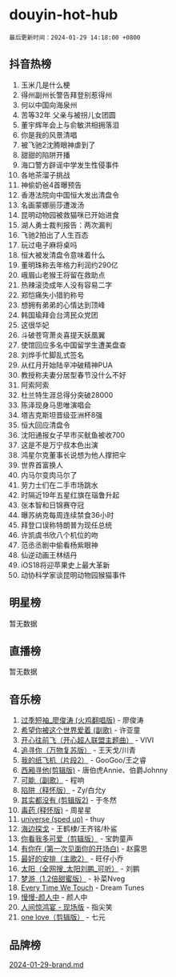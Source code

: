 # douyin-hot-hub

`最后更新时间：2024-01-29 14:18:00 +0800`

## 抖音热榜

1. 玉米几是什么梗
1. 得州副州长警告拜登别惹得州
1. 何以中国向海泉州
1. 苦等32年 父亲与被拐儿女团圆
1. 董宇辉年会上与俞敏洪相拥落泪
1. 你是我的风景清唱
1. 被飞驰2沈腾眼神虐到了
1. 甜甜的陷阱开播
1. 海口警方辟谣中学发生性侵事件
1. 各地茶溜子挑战
1. 神偷奶爸4首曝预告
1. 香港法院向中国恒大发出清盘令
1. 名画蒙娜丽莎遭泼汤
1. 昆明动物园被救猫咪已开始进食
1. 湖人勇士裁判报告：两次漏判
1. 飞驰2拍出了人生百态
1. 玩过电子麻将桌吗
1. 恒大被发清盘令意味着什么
1. 董明珠称去年格力利润约290亿
1. 峨眉山老猴王将留在救助点
1. 热辣滚烫成年人没有容易二字
1. 郑恺痛失小猎豹称号
1. 想拥有弟弟的心情达到顶峰
1. 韩国瑜拜会台湾民众党团
1. 这很华妃
1. 斗破苍穹萧炎喜提天妖凰翼
1. 使馆回应多名中国留学生遭美盘查
1. 刘烨手忙脚乱式签名
1. 从红月开始陆辛冲破精神PUA
1. 教授称夫妻分居型春节没什么不好
1. 阿索阿索
1. 杜兰特生涯总得分突破28000
1. 陈泽现身马思唯演唱会
1. 塔吉克斯坦晋级亚洲杯8强
1. 恒大回应清盘令
1. 沈阳通报女子早市买鱿鱼被收700
1. 这是不是万宁叔本色出演
1. 鸿星尔克董事长说想为他人撑把伞
1. 世界首富换人
1. 内马尔变肉马尔了
1. 劳力士们在二手市场跳水
1. 时隔近19年五星红旗在瑙鲁升起
1. 张本智和日锦赛夺冠
1. 曝苏纳克每周连续禁食36小时
1. 拜登口误称特朗普为现任总统
1. 许凯虞书欣八个机位的吻
1. 范丞丞剧中偷看杨紫眼神
1. 仙逆动画王林结丹
1. iOS18将迎苹果史上最大革新
1. 动协科学家谈昆明动物园猴猫事件

## 明星榜

暂无数据

## 直播榜

暂无数据

## 音乐榜

1. [过季短袖_廖俊涛 (火鸡翻唱版)](https://sf86-cdn-tos.douyinstatic.com/obj/tos-cn-ve-2774/ogQVJl0tRBKxQgZji7YClFEBrVDeHpPTWfCZbQ) - 廖俊涛
1. [希望你被这个世界爱着 (副歌)](https://sf86-cdn-tos.douyinstatic.com/obj/tos-cn-ve-2774/oUHCmWQfZlE3QQBKBeD8rCFLpJzPgCpImhsxMt) - 许亚童
1. [开心往前飞（开心超人联盟主题曲）](https://sf6-cdn-tos.douyinstatic.com/obj/tos-cn-ve-2774/9d8fb7c82cf1421fb93a9fe925275e0a) - VIVI
1. [追寻你（万物复苏版）](https://sf86-cdn-tos.douyinstatic.com/obj/tos-cn-ve-2774/oYeAZJsbjIDit9APmBg8u6uDUQnHmoCf3gbo74) - 王天戈/川青
1. [我的纸飞机（片段2）](https://sf3-cdn-tos.douyinstatic.com/obj/tos-cn-ve-2774/oM2ZrKcg2CD5AeRB2gkeXOFB1IxAGJdZPazYHf) - GooGoo/王之睿
1. [西厢寻他(剪辑版)](https://sf86-cdn-tos.douyinstatic.com/obj/tos-cn-ve-2774/oUsAVfAQKlRNxEv5qxvIB8o5qmIWUcXbzJKJhw) - 唐伯虎Annie、伯爵Johnny
1. [可能（副歌）](https://sf86-cdn-tos.douyinstatic.com/obj/tos-cn-ve-2774/cde1731888894259b333569393c2fb51) - 程响
1. [陷阱（释怀版）](https://sf3-cdn-tos.douyinstatic.com/obj/tos-cn-ve-2774/oE8C21LeZrzKLDFfQYgMzx4GAIHageG5IzayY7) - Zy/白允y
1. [其实都没有 (剪辑版2)](https://sf86-cdn-tos.douyinstatic.com/obj/tos-cn-ve-2774/oEBNQenHZtBhxYjGgUDQk0BCHTigQafgFlbQ7k) - 于冬然
1. [毒药 (释怀版)](https://sf86-cdn-tos.douyinstatic.com/obj/tos-cn-ve-2774/oYILMEAzspdZBIzy4frJNB8ZHPHWAhiwowd4Ad) - 周星星
1. [universe (sped up)](https://sf86-cdn-tos.douyinstatic.com/obj/tos-cn-ve-2774/oIQnurQLDCsdYeegkM4CKuVb23MZBXtX6QB8bv) - thuy
1. [海边探戈](https://sf86-cdn-tos.douyinstatic.com/obj/tos-cn-ve-2774/os9gE0VQCGqt6VQkZDyBBYvfSDY0QFe3vVmubn) - 王鹤棣/王齐铭/朴鲨
1. [你看我多可爱（剪辑版）](https://sf86-cdn-tos.douyinstatic.com/obj/tos-cn-ve-2774/018d241ee66a4a189b2fa9ea2fe3363d) - 宝韵童声
1. [有你在 (第一次见面你的开场白)](https://sf86-cdn-tos.douyinstatic.com/obj/tos-cn-ve-2774/oAthrQ3ClJBfI57uBoFEgNDYtNCZ0TSYQQfxQ0) - 赵露思
1. [最好的安排（主歌2）](https://sf86-cdn-tos.douyinstatic.com/obj/tos-cn-ve-2774/oMMZX1DuHpMwgoDztBmZswgQnbCeeANZxBHkFY) - 旺仔小乔
1. [太阳（全网搜_太阳刘鹏_可听）](https://sf3-cdn-tos.douyinstatic.com/obj/tos-cn-ve-2774/ogWbyIQnlBFImVbeDocRdCIYtBHlbJXgfZMvgz) - 刘鹏
1. [梦游（1.2倍甜蜜版）](https://sf86-cdn-tos.douyinstatic.com/obj/tos-cn-ve-2774/o4gyAUm8hwufoEABmwVIiQtHsFuGzAEEWtNMzo) - 补菜Nveg
1. [Every Time We Touch](https://sf86-cdn-tos.douyinstatic.com/obj/tos-cn-ve-2774/ogN6lUKQeBBfEVhIOMikG1CcJjugxk1tztZyhP) - Dream Tunes
1. [慢慢-颜人中](https://sf86-cdn-tos.douyinstatic.com/obj/tos-cn-ve-2774/ocjHNfBXdBxQNC8ZGAeoLMFTUgtBg8bkExunDC) - 颜人中
1. [人间惊鸿宴 - 现场版](https://sf86-cdn-tos.douyinstatic.com/obj/tos-cn-ve-2774/osF4mrPePAf2Yv8Wfr5fATCHZwL5h1QiGQAKwz) - 指尖笑
1. [one love（剪辑版）](https://sf86-cdn-tos.douyinstatic.com/obj/tos-cn-ve-2774/o4utbbKzHedACBQ0bkG7ZBgUvDQzbBDnYd1f1k) - 七元

## 品牌榜

[2024-01-29-brand.md](2024-01-29-brand.md)
